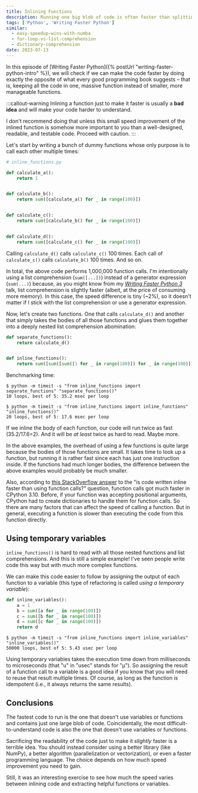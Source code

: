 ```yaml
---
title: Inlining Functions
description: Running one big blob of code is often faster than splitting your code into well-separated functions. But there are other ways you can improve the speed of your code without sacrificing its readability.
tags: ['Python', 'Writing Faster Python']
similar:
  - easy-speedup-wins-with-numba
  - for-loop-vs-list-comprehension
  - dictionary-comprehension
date: 2023-07-13
---
```


In this episode of [Writing Faster Python]({% postUrl "writing-faster-python-intro" %}), we will check if we can make the code faster by doing exactly the opposite of what every good programming book suggests – that is, keeping all the code in one, massive function instead of smaller, more manageable functions.

:::callout-warning
Inlining a function just to make it faster is usually a **bad idea** and will make your code harder to understand.

I don't recommend doing that unless this small speed improvement of the inlined function is somehow more important to you than a well-designed, readable, and testable code. Proceed with caution.
:::

Let's start by writing a bunch of dummy functions whose only purpose is to call each other multiple times:

```python
# inline_functions.py

def calculate_a():
    return 1


def calculate_b():
    return sum([calculate_a() for _ in range(100)])


def calculate_c():
    return sum([calculate_b() for _ in range(100)])


def calculate_d():
    return sum([calculate_c() for _ in range(100)])
```

Calling `calculate_d()` calls `calculate_c()` 100 times. Each call of `calculate_c()` calls `calculate_b()` 100 times. And so on.

In total, the above code performs 1,000,000 function calls. I'm intentionally using a list comprehension (`sum([...])`) instead of a generator expression (`sum(...)`) because, as you might know from my *[Writing Faster Python 3](https://www.youtube.com/watch?v=6P68IBou_cg)* talk, list comprehension is slightly faster (albeit, at the price of consuming more memory). In this case, the speed difference is tiny (~2%), so it doesn't matter if I stick with the list comprehension or use a generator expression.

Now, let's create two functions. One that calls `calculate_d()` and another that simply takes the bodies of all those functions and glues them together into a deeply nested list comprehension abomination:

```python
def separate_functions():
    return calculate_d()


def inline_functions():
    return sum([sum([sum([1 for _ in range(100)]) for _ in range(100)]) for _ in range(100)])
```

Benchmarking time:

```shell
$ python -m timeit -s "from inline_functions import separate_functions" "separate_functions()"
10 loops, best of 5: 35.2 msec per loop

$ python -m timeit -s "from inline_functions import inline_functions" "inline_functions()"
20 loops, best of 5: 17.6 msec per loop
```

If we inline the body of each function, our code will run twice as fast (35.2/17.6=2). And it will be *at least* twice as hard to read. Maybe more.

In the above examples, the overhead of using a few functions is quite large because the bodies of those functions are small. It takes time to look up a function, but running it is rather fast since each has just one instruction inside. If the functions had much longer bodies, the difference between the above examples would probably be much smaller.

Also, according to [this StackOverflow answer](https://softwareengineering.stackexchange.com/a/441673) to the "is code written inline faster than using function calls?" question, function calls got much faster in CPython 3.10. Before, if your function was accepting positional arguments, CPython had to create dictionaries to handle them for function calls. So there are many factors that can affect the speed of calling a function. But in general, executing a function is slower than executing the code from this function directly.

## Using temporary variables

`inline_functions()` is hard to read with all those nested functions and list comprehensions. And this is still a simple example! I've seen people write code this way but with much more complex functions.

We can make this code easier to follow by assigning the output of each function to a variable (this type of refactoring is called *using a temporary variable*):

```python
def inline_variables():
    a = 1
    b = sum([a for _ in range(100)])
    c = sum([b for _ in range(100)])
    d = sum([c for _ in range(100)])
    return d
```

```shell
$ python -m timeit -s "from inline_functions import inline_variables" "inline_variables()"
50000 loops, best of 5: 5.43 usec per loop
```

Using temporary variables takes the execution time down from milliseconds to microseconds (that "u" in "usec" stands for "µ"). So assigning the result of a function call to a variable is a good idea if you know that you will need to reuse that result multiple times. Of course, as long as the function is idempotent (i.e., it always returns the same results).

## Conclusions

The fastest code to run is the one that doesn't use variables or functions and contains just one large blob of code. Coincidentally, the most difficult-to-understand code is also the one that doesn't use variables or functions.

Sacrificing the readability of the code just to make it *slightly* faster is a terrible idea. You should instead consider using a better library (like NumPy), a better algorithm (parallelization or vectorization), or even a faster programming language. The choice depends on how much speed improvement you need to gain.

Still, it was an interesting exercise to see how much the speed varies between inlining code and extracting helpful functions or variables.

